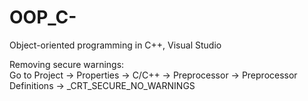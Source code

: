 # OOP_C-
Object-oriented programming in C++, Visual Studio
    
Removing secure warnings:   
Go to Project -> Properties -> C/C++ -> Preprocessor -> Preprocessor Definitions -> _CRT_SECURE_NO_WARNINGS
